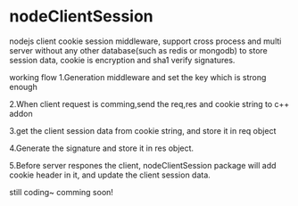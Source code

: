 nodeClientSession
=================

nodejs client cookie session middleware, support cross process and multi server without any other database(such as redis or mongodb) to store session data, cookie is encryption and sha1 verify  signatures. 

working flow
1.Generation middleware and set the key which is strong enough

2.When client request is comming,send the req,res and cookie string to c++ addon

3.get the client session data from cookie string, and store it in req object

4.Generate the signature and store it in res object.

5.Before server respones the client, nodeClientSession package will add cookie header in it, and update the client session data.

still coding~ comming soon!
